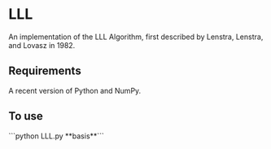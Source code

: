 # LLL

An implementation of the LLL Algorithm, first described by Lenstra, Lenstra, and Lovasz in 1982. 

<h2>Requirements</h2>
A recent version of Python and NumPy.

<h2>To use</h2>
```python LLL.py **basis**```
